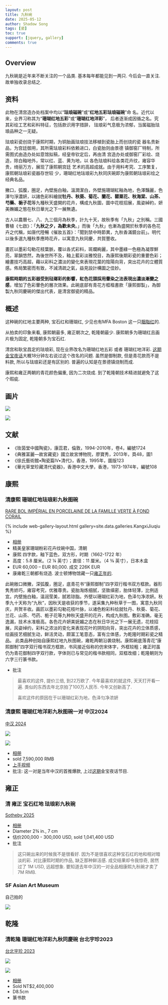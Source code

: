 ```yaml
---
layout: post
title: 九秋碗
date: 2025-05-12
author: Shadow Song
tags: [瓷]
toc: true
support: [jquery, gallery]
comments: true
---
```


## Overview

九秋碗是近年来不断关注的一个品类. 基本每年都能见到一两只. 今后会一直关注. 故单独收录总结之. 

## 资料

此物在清宫造办处档案中均以“**珐琅磁碗**”或“**红地五彩珐琅磁碗**”命
名。近代以来，业界习称其为“**珊瑚红地五彩**”或“**珊瑚红地洋彩**”，
后者逐渐成因循之名。究其彩绘工艺和彩料特征，包括款识用字措辞，
珐琅彩气息极为浓郁，当属磁胎珐琅品种之一无疑。

珐琅彩瓷创烧于康熙时期，为铜胎画珐琅技法移植到瓷胎上而创烧的瓷
器名贵新品，为宫廷御用，其所需珐琅彩料依赖进口，白瓷胎则由景德
镇御窑厂特制，所需图式由造办处如意馆拟稿，经皇帝钦定后，再由清
宫造办处或御窑厂彩绘、烧造，除白釉地外，常以红、蓝、黄为地，以
各色珐琅料绘各类花卉纹，雍容华贵，绮丽万方，展现了康熙朝宫廷
艺术的高超成就。由于用料考究、工序繁复，康熙朝珐琅彩瓷器存世较
少，珊瑚红地珐琅彩九秋同庆碗即为康熙朝珐琅彩绘之经典名品。


撇口，弧腹，圈足，內壁施白釉，溫潤潔白，外壁施珊瑚紅釉為地，色澤豔麗，色澤勻淨濃妍，以諸色彩料繪就**牡丹、秋葵、菊花、蘭花、罌粟花、秋海棠、山茶、芍藥、梔子花**等九種秋天盛開的花卉，構成九秋圖，圖中花枝招展，風姿綽約，妍美嫵媚之態在秋日華光之下一展無遺。

古人以農曆七、八、九三個月為秋季，計九十天，故秋季有「九秋」之別稱。三國曹植《七啟》：「**九秋之夕，為歡未央**。」而後「九秋」也漸為盛開於秋季的各色花卉之代稱，如唐代陸暢《催妝五首》：「聞到禁中時節異，九秋香滿鏡台前」。明代以後多選九種秋季應時花卉，以寓意九秋同慶，共賀豐收。

畫匠以墨彩勾勒花枝葉脈，覆以各式彩料，斑斕絢麗，其中墨綠一色極為凝厚鮮亮，翠韻悠然，為後世所不及，釉上藍彩淡雅悅目，為康熙後期彩瓷的重要色彩；繪畫技巧高超，藉以彩料之濃淡的變化來表現花葉的陰陽向背，突出花卉的立體質感。佈局繁密而有致，不減清疏之氣，益見設計構圖之佳妙。

**康熙時期的五彩器受到琺瑯彩的影響，紅色花頭採用暈染之法表現出濃淡漸變之感**，增加了色彩暈色的層次效果。此碗底部有青花方框楷書款「康熙御製」，為御製九秋同慶碗的傑出代表，是清宮御瓷的精品。

## 概述

这种碗的红地主要两种, 宝石红和珊瑚红, 少见也有MFA Boston 这一只[胭脂红](https://collections.mfa.org/objects/29363/bowl-with-famille-rose-fencai-decoration-of-flowers-over-r?ctx=04db1bb0-6252-4480-bf77-692f7f5ce961&idx=10)的. 

从拍卖的印象来看, 康熙朝最多, 雍正朝次之, 乾隆朝最少.  康熙朝多为珊瑚红且画片极为固定, 乾隆朝多为宝石红.

清宫和耿宝昌定的珐琅彩, 现在业界改名为珊瑚红地五彩 或者 珊瑚红地洋彩. [这期金宝夜话](https://drive.google.com/drive/u/0/folders/1U-2g5KgEVHioDLQGGbaF0MIhR9goBk8s)大概18分钟左右说过这个改名的问题. 虽然是御制款, 但是青花款而不是料款, 所以与珐琅彩还是有区别的. 普遍的认知是在景德镇烧制而成. 

康熙和雍正两朝的青花颜色偏重, 因为二次烧成. 到了乾隆朝技术精进就避免了这个瑕疵. 

## 画片

![](https://lh3.googleusercontent.com/pw/AP1GczM9kQym8JnrMTiXfhKBmKS9c7cBr4PD0PmahSPVe7ug7KgmFbLdZBOO6c6j-w60_ITwLoxKuQmzhzwtwbvx0dQso38d_1cB7UJkj0bWn8k3k8LCSncvgL7J9x0qL8hduPRI_-fg4bDjQGtRzr0epB9hyQ=w1706-h358-s-no-gm?authuser=0)

![](https://lh3.googleusercontent.com/pw/AP1GczPO882gfUTcdxYPX7RO5LKx-alnI5BF5cc53PJlM9WFK32IuNvLGgMsnCC2TLQFWawrHtujMeCy0p0nfSqKZmTc93eSXR0J0Zkt1kawS657VhKkBCC6C-DWhJKxiq-KcociXSwKEr_pYR2vFAAWWN6hfQ=w1706-h1169-s-no-gm?authuser=0)


## 文献

- 《玫茵堂中國陶瓷》，康蕊君，倫敦，1994-2010年，卷4，編號1724
- 《典雅富麗—故宮藏瓷》國立故宮博物院，廖寶秀，2013年，頁48，圖1
- 《徐氏藝術館•陶瓷篇Ⅳ•清代》，香港，1995年，圖版123
- 《華光草堂珍藏清代瓷器》，香港中文大學，香港，1973-1974年，編號108


## 康熙

### 清康熙 珊瑚红地珐琅彩九秋图碗


[RARE BOL IMPÉRIAL EN PORCELAINE DE LA FAMILLE VERTE À FOND CORAIL](https://www.christies.com/lot/lot-6463041/?intobjectid=6463041)

{% include web-gallery-layout.html gallery=site.data.galleries.KangxiJiuqiu %}

- [相册](https://photos.google.com/u/1/share/AF1QipMYYAhylU8LawYQhHPGatwdCBjYrBkPo2LYnLMTjcX6i9VHYC6yXLKoF4NQ_6IMdw?key=dzc5YjB6ald1cWYtRE9Oa0dCUExGTHFwVEs3Tl9B)
- 精美皇家珊瑚粉彩花卉纹碗中国，清朝
- 康熙 四字款，釉下蓝色，双方形，时期（1662-1722 年）
- 高度：5.8 厘米。（2 ¼ 英寸）；直径：11 厘米。（4 3⁄8 英寸），日本木盒
- EUR 60,000 – EUR 80,000.  成交 226K EUR
- 康雍乾三朝都有烧造. 波士顿博物馆藏一只[雍正年的](https://collections.mfa.org/objects/29363/bowl-with-famille-rose-fencai-decoration-of-flowers-over-r?ctx=04db1bb0-6252-4480-bf77-692f7f5ce961&idx=10). 

此碗敞口微撇，深弧腹，圈足，底青花书“康熙御制”四字双行楷书双方框款。器形隽秀娇巧，雍容考究，优雅尊贵。瓷胎淘炼细腻，坚致缜密，胎体轻薄，比例适宜。内壁施白釉，温润莹美，腻若琼脂。外壁以珊瑚红彩为地，色泽匀净浓妍。秋季九十天称为“九秋”，因秋天是收获的季节，遂采集九种秋草于一图，寓意九秋同庆，共贺丰收。画匠以墨彩勾勒花枝叶脉，以诸色粉彩料绘就牡丹、秋葵、菊花、兰花、山茶、芍药、栀子花等九种秋天盛开的花卉，构成九秋图。敷彩准确，毫无逸漏，技术水准极高。各色花卉妍美妩媚之态在秋日华光之下一展无遗，花枝招展，风姿绰约，彩料之浓淡的变化来表现花叶的阴阳向背，突出花卉的立体质感，绘画技艺细腻生动，鲜活灵动，颇富工笔意态，富有立体感，为乾隆时期彩瓷之精品。 此类品种创始自康熙红地九秋图碗，雍乾两朝沿袭烧制。康熙碗底落青花“康熙御制”四字双行楷书双方框款，书风接近俗称的仿宋体字，外框较粗；雍正时虽仍为青花御制四字双行款，字体则已与常见的楷书款相同，双框改细；乾隆朝则为六字三行篆书款。

- 批注

> 最喜欢的这件, 提价三倍, 到22万欧了. 今年最喜欢的就这件, 天天打开看一遍.  类似的东西去年北京拍了100万人民币. 今年又创新高了. 
> 
> 喜欢这件的原因在于以珊瑚红彩为地，色泽匀净浓妍


### 清康熙 珊瑚红地洋彩九秋图碗一对 中汉2024

[中汉 2024](http://www.johan.cn/index.php?id=34614)

![](https://lh3.googleusercontent.com/pw/AP1GczN6JnfEVMwR2J9kIMfmX3ICaGp5QHLlXgtsudLVzcMPWTpMwEyey9xsHm9tkAowqVu2i_ONbhXqBVtLNzaBg6encYy2fanSVkowAhuiq6R0wBJo_nQw9m7dTcFB8bmGPw293_d-TYcEkCrGfA92efNrjw=w1706-h1280-s-no-gm?authuser=0)

![](https://lh3.googleusercontent.com/pw/AP1GczMJTl1Jvnlb1aRsjd6lsVrE_EsJ7gvMoEFctpyZopegw5Lvces7FQQgUc7oQyLlI-VNdpP7yd5HzycXc7Y_aCzZGBYUwBHmKQTE42q_IK--zJIdtGeDBBnRTWuxLh7XmW7R24WlIHtHJPfxVykGQAvYVA=w1301-h1294-s-no-gm?authuser=0)

- [相册](https://photos.app.goo.gl/2QHZbzXVspxztALc9)
- sold 7,590,000 RMB
- [上手视频](https://drive.google.com/drive/u/0/folders/1wOGq8wxQc6LOZQLNgCFFAs9wXLTn8WkG)
- 批注: 这一对是当年中汉的首推爆款, 上过[这期](https://drive.google.com/drive/u/0/folders/1U-2g5KgEVHioDLQGGbaF0MIhR9goBk8s)金宝夜话节目. 



## 雍正

### 清 雍正 宝石红地 珐琅彩九秋碗

[Sotheby 2025](https://www.sothebys.com/en/buy/auction/2025/chinese-art-2/a-fine-and-extremely-rare-imperial-ruby-ground)

<script src="https://cdn.jsdelivr.net/npm/publicalbum@latest/embed-ui.min.js" async></script>
<div class="pa-gallery-player-widget" style="width:100%; height:480px; display:none;"
  data-link="https://photos.app.goo.gl/9aoeiuwdy8JTBjV29"
  data-title="清 雍正 宝石红地 珐琅彩九秋碗"
  data-description="5 new items added to shared album">
  <object data="https://lh3.googleusercontent.com/pw/AP1GczM7fx70CLLMhuzSxWMLwznU3WSleYIn1kOEwb3pJKrraLthOaaUk62EGfqYR9re3sZNWWbA0pCbXT6BGpGH0M3TbP9CSNtcEjK8lzb9mWFAU5Ly98_H=w1920-h1080"></object>
  <object data="https://lh3.googleusercontent.com/pw/AP1GczMtuhrpAupCKPwU0ZLdiQkvIj8xyr3jdiTUeaBIvluRHuXS4ubhiFzi4dZ0zYDQeajP8igoBx6Ue7xjWppnUuWv2pKeIbQW2D9X5PcQ_7rtzuthmDiZ=w1920-h1080"></object>
  <object data="https://lh3.googleusercontent.com/pw/AP1GczMPh_zsqtSBHAtA4XCHPzz7ncC-gx0eb5pmQDR93zq99NcyBF6i0dI9VxNjHnNR7vfBnS6v7W6SIDr8aZD3FZtPAAhT4-KOIVLl03awnZDAiFnH0xiX=w1920-h1080"></object>
  <object data="https://lh3.googleusercontent.com/pw/AP1GczP0FOMmuKsA7lBfbLB7Uc3xgmyR9VszxQpuJ5ZRzXyA8y3qaYAV3kn3mDVJf1jH2H-LV5GPQY8W90GlDOIscmHP3meqHygjXjReYEU0v3ad_fI2nMfD=w1920-h1080"></object>
  <object data="https://lh3.googleusercontent.com/pw/AP1GczM4SRoDkFFhX66rjYN6wl_tsEU_52_DXesD48w83X8HxZH5KxUZqiNFGukNPjUkI8mKEsF-KnWLOARl8AAqxBu5VVG-CIp5Kdw7fb98Q3TqyqRt3Ddg=w1920-h1080"></object>
</div>

- [相册](https://photos.app.goo.gl/9aoeiuwdy8JTBjV29)
- Diameter 2¾ in., 7 cm
- 估价200,000 - 300,000 USD, sold 1,041,400 USD
- 批注

> 这只碗出来的时候我不是很看好. 因为不是很喜欢这种宝石红的地和相对暗淡的彩. 对比康熙时期的作品, 缺乏那种鲜活感.  成交结果却令我惊奇, 居然过了 1M USD, 远超想象. 要知道去年中汉的一对全品相康熙九秋碗才卖了7M RMB.  


### SF Asian Art Museum

自己拍的

![](https://lh3.googleusercontent.com/pw/AP1GczNzjLDwcXsHXH9GY5K7dy5kf2jNlm6TpUpu2pw5UE62ml7genxRTAAq9lomGcmSnIwBTNv5cx5b0-ASGxbG0Jx0bgmFzQnUXeHoFYI5pdYh4ouS_M5sLh2jV-QF3gPCcZkK5KIXgLqF1aYYygLjrl9SsQ=w1706-h1280-s-no-gm?authuser=0)


## 乾隆

### 清乾隆 珊瑚红地洋彩九秋同慶碗 台北宇珍2023

[台北宇珍 2023](https://live.yu-jen.tw/lots/view/4-9T6QWB/-)

![](https://lh3.googleusercontent.com/pw/AP1GczNZFf1zPZoO_C0JY3zxBnAnZuqI70sXlMF_4T-dQdGAc1zGc2xAZg7p_MQG0PCQkSxwDR0XueLWfRda88lg1RJgxDAmY74dMX8DxD27c5WjW3j3NtLMF70tDNB7VaujO_FV77pU97_ecb5vl9TO2xtyhQ=w1294-h1294-s-no-gm?authuser=0)

![](https://lh3.googleusercontent.com/pw/AP1GczNd2eevW9OK6dwGbeyrE_hsmpSJFUvy5kKHNplMcwKIc-7yaltdURIVlEqftTfB8RD-t9satVkgddkpKoxn05o0lDx3WaHtRuF6pSLThVNO-gH6WFREMshzudeAm5zsuCVA3e2VkcTwUq8vnm-F1o1i_Q=w1294-h1294-s-no-gm?authuser=0)


- [相册](https://photos.app.goo.gl/1wtetK64Aay3mKZF9)
- Sold NT$2,400,000
- D8.5cm
- 篆书款